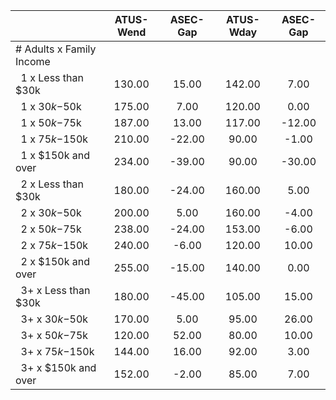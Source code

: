 
|                      |    ATUS-Wend |     ASEC-Gap |    ATUS-Wday |     ASEC-Gap |
| -------------------- | :----------: | :----------: | :----------: | :----------: |
| # Adults x Family Income |              |              |              |              |
| &nbsp;&nbsp;1 x Less than $30k |       130.00 |        15.00 |       142.00 |         7.00 |
| &nbsp;&nbsp;1 x $30k-$50k |       175.00 |         7.00 |       120.00 |         0.00 |
| &nbsp;&nbsp;1 x $50k-$75k |       187.00 |        13.00 |       117.00 |       -12.00 |
| &nbsp;&nbsp;1 x $75k-$150k |       210.00 |       -22.00 |        90.00 |        -1.00 |
| &nbsp;&nbsp;1 x $150k and over |       234.00 |       -39.00 |        90.00 |       -30.00 |
| &nbsp;&nbsp;2 x Less than $30k |       180.00 |       -24.00 |       160.00 |         5.00 |
| &nbsp;&nbsp;2 x $30k-$50k |       200.00 |         5.00 |       160.00 |        -4.00 |
| &nbsp;&nbsp;2 x $50k-$75k |       238.00 |       -24.00 |       153.00 |        -6.00 |
| &nbsp;&nbsp;2 x $75k-$150k |       240.00 |        -6.00 |       120.00 |        10.00 |
| &nbsp;&nbsp;2 x $150k and over |       255.00 |       -15.00 |       140.00 |         0.00 |
| &nbsp;&nbsp;3+ x Less than $30k |       180.00 |       -45.00 |       105.00 |        15.00 |
| &nbsp;&nbsp;3+ x $30k-$50k |       170.00 |         5.00 |        95.00 |        26.00 |
| &nbsp;&nbsp;3+ x $50k-$75k |       120.00 |        52.00 |        80.00 |        10.00 |
| &nbsp;&nbsp;3+ x $75k-$150k |       144.00 |        16.00 |        92.00 |         3.00 |
| &nbsp;&nbsp;3+ x $150k and over |       152.00 |        -2.00 |        85.00 |         7.00 |


